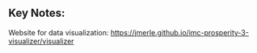 ## Key Notes:


Website for data visualization: https://jmerle.github.io/imc-prosperity-3-visualizer/visualizer